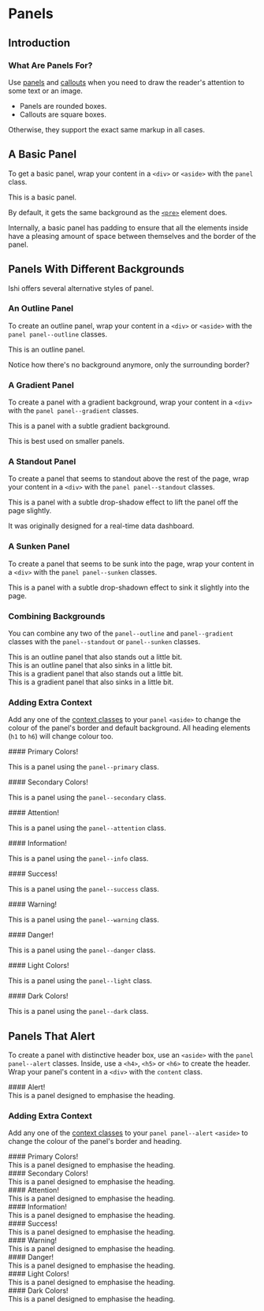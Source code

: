 # Panels

## Introduction

### What Are Panels For?

Use [panels](panels.html) and [callouts](callouts.html) when you need to draw the reader's attention to some text or an image.

* Panels are rounded boxes.
* Callouts are square boxes.

Otherwise, they support the exact same markup in all cases.

## A Basic Panel

To get a basic panel, wrap your content in a `<div>` or `<aside>` with the `panel` class.

<aside class="panel" markdown="1">
This is a basic panel.
</aside>

By default, it gets the same background as the [`<pre>`](../typography/pre.html) element does.

Internally, a basic panel has padding to ensure that all the elements inside have a pleasing amount of space between themselves and the border of the panel.

## Panels With Different Backgrounds

Ishi offers several alternative styles of panel.

### An Outline Panel

To create an outline panel, wrap your content in a `<div>` or `<aside>` with the `panel panel--outline` classes.

<div class="panel panel--outline" markdown="1">
This is an outline panel.

Notice how there's no background anymore, only the surrounding border?
</div>

### A Gradient Panel

To create a panel with a gradient background, wrap your content in a `<div>` with the `panel panel--gradient` classes.

<div class="panel panel--gradient" markdown="1">
This is a panel with a subtle gradient background.

This is best used on smaller panels.
</div>

### A Standout Panel

To create a panel that seems to standout above the rest of the page, wrap your content in a `<div>` with the `panel panel--standout` classes.

<div class="panel panel--standout" markdown="1">
This is a panel with a subtle drop-shadow effect to lift the panel off the page slightly.

It was originally designed for a real-time data dashboard.
</div>

### A Sunken Panel

To create a panel that seems to be sunk into the page, wrap your content in a `<div>` with the `panel panel--sunken` classes.

<div class="panel panel--sunken" markdown="1">
This is a panel with a subtle drop-shadown effect to sink it slightly into the page.
</div>

### Combining Backgrounds

You can combine any two of the `panel--outline` and `panel--gradient` classes with the `panel--standout` or `panel--sunken` classes.

<div class="panel panel--standout panel--outline" markdown="1">
This is an outline panel that also stands out a little bit.
</div>

<div class="panel panel--sunken panel--outline" markdown="1">
This is an outline panel that also sinks in a little bit.
</div>

<div class="panel panel--standout panel--gradient" markdown="1">
This is a gradient panel that also stands out a little bit.
</div>

<div class="panel panel--sunken panel--gradient" markdown="1">
This is a gradient panel that also sinks in a little bit.
</div>

### Adding Extra Context

Add any one of the [context classes](../utilities/context-classes.html) to your `panel` `<aside>` to change the colour of the panel's border and default background. All heading elements (`h1` to `h6`) will change colour too.

<aside class="panel panel--primary" markdown="1">
#### Primary Colors!

This is a panel using the `panel--primary` class.
</aside>

<aside class="panel panel--secondary" markdown="1">
#### Secondary Colors!

This is a panel using the `panel--secondary` class.
</aside>

<aside class="panel panel--attention" markdown="1">
#### Attention!

This is a panel using the `panel--attention` class.
</aside>

<aside class="panel panel--info" markdown="1">
#### Information!

This is a panel using the `panel--info` class.
</aside>

<aside class="panel panel--success" markdown="1">
#### Success!

This is a panel using the `panel--success` class.
</aside>

<aside class="panel panel--warning" markdown="1">
#### Warning!

This is a panel using the `panel--warning` class.
</aside>

<aside class="panel panel--danger" markdown="1">
#### Danger!

This is a panel using the `panel--danger` class.
</aside>

<aside class="panel panel--light" markdown="1">
#### Light Colors!

This is a panel using the `panel--light` class.
</aside>

<aside class="panel panel--dark" markdown="1">
#### Dark Colors!

This is a panel using the `panel--dark` class.
</aside>

## Panels That Alert

To create a panel with distinctive header box, use an `<aside>` with the `panel panel--alert` classes. Inside, use a `<h4>`, `<h5>` or `<h6>` to create the header. Wrap your panel's content in a `<div>` with the `content` class.

<aside class="panel panel--alert" markdown="1">
#### Alert!

<div class="content" markdown="1">
This is a panel designed to emphasise the heading.
</div>
</aside>

### Adding Extra Context

Add any one of the [context classes](../utilities/context-classes.html) to your `panel panel--alert` `<aside>` to change the colour of the panel's border and heading.

<aside class="panel panel--alert panel--primary" markdown="1">
#### Primary Colors!

<div class="content" markdown="1">
This is a panel designed to emphasise the heading.
</div>
</aside>

<aside class="panel panel--alert panel--secondary" markdown="1">
#### Secondary Colors!

<div class="content" markdown="1">
This is a panel designed to emphasise the heading.
</div>
</aside>

<aside class="panel panel--alert panel--attention" markdown="1">
#### Attention!

<div class="content" markdown="1">
This is a panel designed to emphasise the heading.
</div>
</aside>

<aside class="panel panel--alert panel--info" markdown="1">
#### Information!

<div class="content" markdown="1">
This is a panel designed to emphasise the heading.
</div>
</aside>

<aside class="panel panel--alert panel--success" markdown="1">
#### Success!

<div class="content" markdown="1">
This is a panel designed to emphasise the heading.
</div>
</aside>

<aside class="panel panel--alert panel--warning" markdown="1">
#### Warning!

<div class="content" markdown="1">
This is a panel designed to emphasise the heading.
</div>
</aside>

<aside class="panel panel--alert panel--danger" markdown="1">
#### Danger!

<div class="content" markdown="1">
This is a panel designed to emphasise the heading.
</div>
</aside>

<aside class="panel panel--alert panel--light" markdown="1">
#### Light Colors!

<div class="content" markdown="1">
This is a panel designed to emphasise the heading.
</div>
</aside>

<aside class="panel panel--alert panel--dark" markdown="1">
#### Dark Colors!

<div class="content" markdown="1">
This is a panel designed to emphasise the heading.
</div>
</aside>
